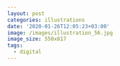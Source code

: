 ```yaml
---
layout: post
categories: illustrations
date: '2020-01-26T12:05:23+03:00'
image: /images/illustration_56.jpg
image_size: 550x817
tags:
  - digital
---
```

